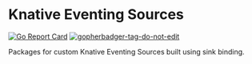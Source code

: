 # Knative Eventing Sources

[![Go Report Card](https://goreportcard.com/badge/github.com/itsmurugappan/knative-eventing-sources)](https://goreportcard.com/report/github.com/itsmurugappan/knative-eventing-sources)
<a href='https://github.com/jpoles1/gopherbadger' target='_blank'>![gopherbadger-tag-do-not-edit](https://img.shields.io/badge/Go%20Coverage-65%25-brightgreen.svg?longCache=true&style=flat)</a>

Packages for custom Knative Eventing Sources built using sink binding.
